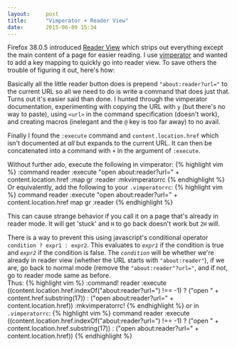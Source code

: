```yaml
---
layout:     post
title:      "Vimperator + Reader View"
date:       2015-06-09 15:34
---
```


Firefox 38.0.5 introduced [Reader View](https://support.mozilla.org/en-US/kb/enjoy-clutter-free-web-pages-reader-view) 
which strips out everything except the main content of a page for easier 
reading.  I use [vimperator](http://www.vimperator.org/vimperator/) and wanted 
to add a key mapping to quickly go into reader view.  To save others the trouble
of figuring it out, here's how: 

Basically all the little reader button does is prepend `"about:reader?url="` to 
the current URL so all we need to do is write a command that does just that. 
Turns out it's easier said than done.  I hunted through the vimperator 
documentation, experimenting with copying the URL with `y` (but there's no way 
to paste), using `<url>` in the command specification (doesn't work), and 
creating macros (inelegant and the `@` key is too far away) to no avail.  

Finally I found the `:execute` command and `content.location.href` which isn't 
documented at *all* but expands to the current URL.  It can then be concatenated
into a command with `+` in the argument of `:execute`.  

Without further ado, execute the following in vimperator: 
{% highlight vim %}
:command reader :execute "open about:reader?url=" + content.location.href
:map gr :reader<CR>
:mkvimperatorrc
{% endhighlight %}
Or equivalently, add the following to your `.vimperatorrc`: 
{% highlight vim %}
command reader :execute "open about:reader?url=" + content.location.href
map gr :reader<Return>
{% endhighlight %}

This can cause strange behavior if you call it on a page that's already in 
reader mode.  It will get 'stuck' and `H` to go back doesn't work but `2H` will.

There is a way to prevent this using javascript's conditional operator
`condition ? expr1 : expr2`.  This evaluates to *`expr1`* if the condition is 
true and *`expr2`* if the condition is false.  The *`condition`* will be 
whether we're already in reader view (whether the URL starts with 
`"about:reader"`), if we are, go back to normal mode (remove the 
`"about:reader"?url="`, and if not, go to reader mode same as before.  
Thus: 
{% highlight vim %}
:command! reader :execute ((content.location.href.indexOf("about:reader?url=") !== -1) ? ("open " + content.href.substring(17)) : ("open about:reader?url=" + content.location.href))
:mkvimperatorrc!
{% endhighlight %}
or in `.vimperatorrc`: 
{% highlight vim %}
command reader :execute ((content.location.href.indexOf("about:reader?url=") !== -1) ? ("open " + content.location.href.substring(17)) : ("open about:reader?url=" + content.location.href))
{% endhighlight %}
